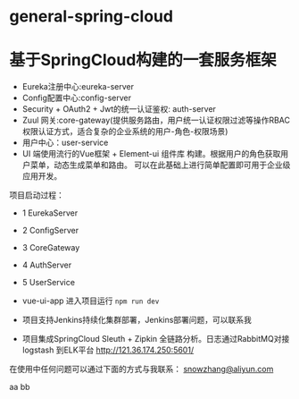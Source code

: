 # general-spring-cloud
# 基于SpringCloud构建的一套服务框架
- Eureka注册中心:eureka-server
- Config配置中心:config-server
- Security + OAuth2 + Jwt的统一认证鉴权: auth-server
- Zuul 网关:core-gateway(提供服务路由，用户统一认证权限过滤等操作RBAC权限认证方式，适合复杂的企业系统的用户-角色-权限场景)
- 用户中心：user-service
- UI 端使用流行的Vue框架 + Element-ui 组件库 构建。根据用户的角色获取用户菜单，动态生成菜单和路由。
可以在此基础上进行简单配置即可用于企业级应用开发。

项目启动过程：

- 1 EurekaServer
- 2 ConfigServer
- 3 CoreGateway
- 4 AuthServer
- 5 UserService
- vue-ui-app 进入项目运行 `npm run dev`


- 项目支持Jenkins持续化集群部署，Jenkins部署问题，可以联系我

- 项目集成SpringCloud Sleuth + Zipkin 全链路分析。日志通过RabbitMQ对接logstash
到ELK平台
http://121.36.174.250:5601/

在使用中任何问题可以通过下面的方式与我联系：
snowzhang@aliyun.com

aa
bb